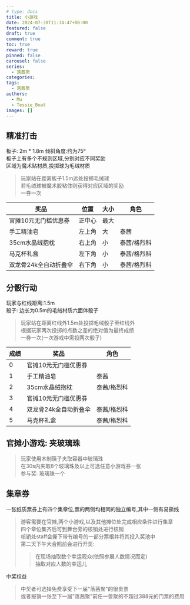 ```yaml
---
# type: docs 
title: 小游戏
date: 2024-07-30T11:34:47+08:00
featured: false
draft: true
comment: true
toc: true
reward: true
pinned: false
carousel: false
series:
  - 落茜聚
categories:
tags: 
  - 落茜聚
authors:
  - Mu
  - Tessie_Boat
images: []
--- 
```


## 精准打击

板子: 2m * 1.8m 倾斜角度:约为75°  
板子上有多个不规则区域,分别对应不同奖励  
区域为魔术贴材质,投掷球为毛绒材质  

> 玩家站在距离板子1.5m远处投掷毛绒球  
> 若毛绒球被魔术胶粘住则获得对应区域的奖励  
> 一券一次  

|奖品|位置|大小|角色|
|-|-|-|-|
|官摊10元无门槛优惠券|正中心|最大||
|手工精油皂|左上角|大|泰茜|
|35cm水晶绒抱枕|右上角|小|泰茜/格烈科|
|马克杯礼盒|左下角|小|泰茜/格烈科|
|双龙骨24k全自动折叠伞|右下角|小|泰茜/格烈科|

## 分骰行动

玩家与红线距离:1.5m  
骰子: 边长为0.5m的毛绒材质六面体骰子  

> 玩家站在距离红线外1.5m处投掷毛绒骰子至红线外  
> 根据玩家两次投掷的点数之差的绝对值为最终成绩  
> 一券一次(一次游戏中需投两次骰子)  

|成绩|奖品|角色|
|-|-|-|
|0|官摊10元无门槛优惠券||
|1|手工精油皂|泰茜|
|2|35cm水晶绒抱枕|泰茜/格烈科|
|3|官摊10元无门槛优惠券||
|4|双龙骨24k全自动折叠伞|泰茜/格烈科|
|5|马克杯礼盒|泰茜/格烈科|

## 官摊小游戏: 夹玻璃珠

> 玩家使用木制筷子夹取容器中玻璃珠  
> 在30s内夹取8个玻璃珠及以上可选任意小游戏券一张  
> 参与奖: 玻璃珠一个  

## 集章券

一张纸质票券上有四个集章位,票的两侧均相同的独立编号,其中一侧有易撕线  
> 游客需要在官摊,两个小游戏,以及其他摊位处完成相应条件进行集章  
> 四个章位集齐后可到舞台旁的核销处进行核销  
> 核销处staff会撕下带有编号的一部分票根并将其投入奖池中  
> 第二天下午大合照前会进行开奖:  
>> 在现场抽取数个幸运观众(依照参展人数情况而定)  
>> 抽取对应人数的幸运儿  

中奖权益  
> 中奖者可选择免费享受下一届"落茜聚"的很贵票  
> 或者报销一张至下一届"落茜聚"前任一兽聚的不超过388元的门票的费用  
